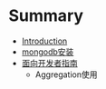 # Summary

* [Introduction](README.md)
* [mongodb安装](chapter1.md)
* [面向开发者指南](chapter2.1.md)
   * Aggregation使用

